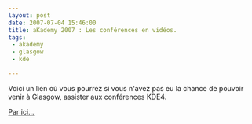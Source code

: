```yaml
---
layout: post
date: 2007-07-04 15:46:00
title: aKademy 2007 : Les conférences en vidéos.
tags:
 - akademy
 - glasgow
 - kde

---
```


Voici un lien où vous pourrez si vous n'avez pas eu la chance de pouvoir venir à Glasgow, assister aux conférences KDE4.

[Par ici...](http://akademy.kde.org/conference/programme.php)
